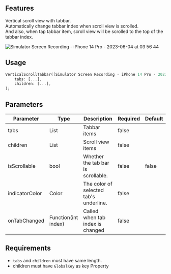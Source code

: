 ## Features

Vertical scroll view with tabbar.  
Automatically change tabbar index when scroll view is scrolled.   
And also, when tap tabbar item, scroll view will be scrolled to the top of the tabbar index.   

![Simulator Screen Recording - iPhone 14 Pro - 2023-06-04 at 03 56 44](https://github.com/sejun2/vertical_scroll_tabbar/assets/33044667/75c607a0-503a-444a-82a2-e3de90a82573)

## Usage

```dart
VerticalScrollTabbar([Simulator Screen Recording - iPhone 14 Pro - 2023-08-05 at 20.31.57.mp4](..%2F..%2FDesktop%2FSimulator%20Screen%20Recording%20-%20iPhone%2014%20Pro%20-%202023-08-05%20at%2020.31.57.mp4)
    tabs: [...],
    children: [...],
);
```

## Parameters

| Parameter | Type         | Description                            | Required | Default |
| --- |--------------|----------------------------------------|----------|--------|
| tabs | List<Widget> | Tabbar items                           | false | |
| children | List<Widget> | Scroll view items                      | false | |
 | isScrollable | bool         | Whether the tab bar is scrollable.     | false | false|
 | indicatorColor | Color       | The color of selected tab's underline. | false | |
 | onTabChanged | Function(int index) | Called when tab index is changed       | false | |


## Requirements
 - `tabs` and `children` must have same length.    
 - children must have `GlobalKey` as key Property
